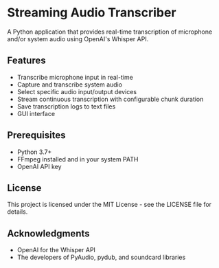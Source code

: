 # Streaming Audio Transcriber

A Python application that provides real-time transcription of microphone and/or system audio using OpenAI's Whisper API.

## Features

- Transcribe microphone input in real-time
- Capture and transcribe system audio
- Select specific audio input/output devices
- Stream continuous transcription with configurable chunk duration
- Save transcription logs to text files
- GUI interface

## Prerequisites

- Python 3.7+
- FFmpeg installed and in your system PATH
- OpenAI API key

## License

This project is licensed under the MIT License - see the LICENSE file for details.

## Acknowledgments

- OpenAI for the Whisper API
- The developers of PyAudio, pydub, and soundcard libraries
